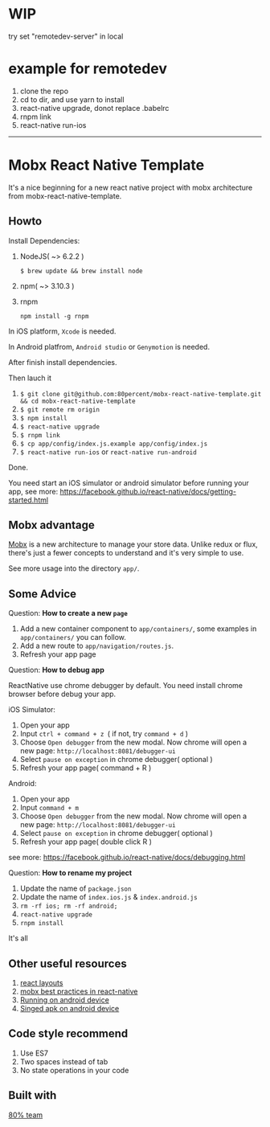 # WIP
try set "remotedev-server" in local


# example for remotedev
1. clone the repo
2. cd to dir, and use yarn to install
3. react-native upgrade, donot replace .babelrc
4. rnpm link
5. react-native run-ios



--------

# Mobx React Native Template

It's a nice beginning for a new react native project with mobx architecture from mobx-react-native-template.

## Howto

Install Dependencies:

1. NodeJS( ~> 6.2.2 )

   `$ brew update && brew install node`

2. npm( ~> 3.10.3 )

3. rnpm

    `npm install -g rnpm`

In iOS platform, `Xcode` is needed.

In Android platfrom, `Android studio` or `Genymotion` is needed.

After finish install dependencies.

Then lauch it

1. `$ git clone git@github.com:80percent/mobx-react-native-template.git && cd mobx-react-native-template`
2. `$ git remote rm origin`
2. `$ npm install`
3. `$ react-native upgrade`
4. `$ rnpm link`
5. `$ cp app/config/index.js.example app/config/index.js`
6. `$ react-native run-ios` or `react-native run-android`

Done.

You need start an iOS simulator or android simulator before running your app, see more: https://facebook.github.io/react-native/docs/getting-started.html

## Mobx advantage

[Mobx](https://github.com/mobxjs/mobx) is a new architecture to manage your store data. Unlike redux or flux, there's just a fewer concepts to understand and it's very simple to use.

See more usage into the directory `app/`.

## Some Advice

Question: **How to create a new `page`**

1. Add a new container component to `app/containers/`, some examples in `app/containers/` you can follow.
2. Add a new route to `app/navigation/routes.js`.
3. Refresh your app page

Question: **How to debug app**

ReactNative use chrome debugger by default. You need install chrome browser before debug your app.

iOS Simulator:

1. Open your app
2. Input `ctrl + command + z `( if not, try `command + d` )
3. Choose `Open debugger` from the new modal. Now chrome will open a new page: `http://localhost:8081/debugger-ui`
4. Select `pause on exception` in chrome debugger( optional )
5. Refresh your app page( command + R )

Android:

1. Open your app
2. Input `command + m`
3. Choose `Open debugger` from the new modal. Now chrome will open a new page: `http://localhost:8081/debugger-ui`
4. Select `pause on exception` in chrome debugger( optional )
5. Refresh your app page( double click R )

see more: https://facebook.github.io/react-native/docs/debugging.html

Question: **How to rename my project**

1. Update the name of `package.json`
2. Update the name of `index.ios.js` & `index.android.js`
3. `rm -rf ios; rm -rf android;`
4. `react-native upgrade`
5. `rnpm install`

It's all


## Other useful resources

1. [react layouts](https://facebook.github.io/react-native/docs/layout-props.html)
2. [mobx best practices in react-native](http://mobxjs.github.io/mobx/best/pitfalls.html)
3. [Running on android device](http://reactnative.cn/docs/0.28/running-on-device-android.html#content)
4. [Singed apk on android device](http://reactnative.cn/docs/0.28/signed-apk-android.html#content)

## Code style recommend

1. Use ES7
2. Two spaces instead of tab
3. No state operations in your code

## Built with

[80% team](https://www.80percent.io)
